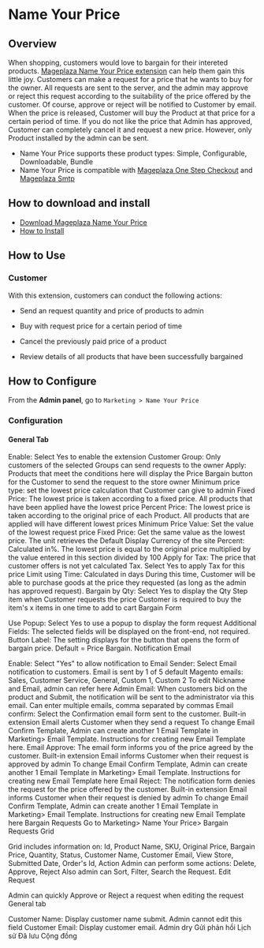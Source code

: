 # Name Your Price

## Overview

When shopping, customers would love to bargain for their intereted products. [Mageplaza Name Your Price extension](https://www.mageplaza.com/magento-2-name-your-price/) can help them gain this little joy. Customers can make a request for a price that he wants to buy for the owner. All requests are sent to the server, and the admin may approve or reject this request according to the suitability of the price offered by the customer. Of course, approve or reject will be notified to Customer by email. When the price is released, Customer will buy the Product at that price for a certain period of time. If you do not like the price that Admin has approved, Customer can completely cancel it and request a new price. However, only Product installed by the admin can be sent.

- Name Your Price supports these product types: Simple, Configurable, Downloadable, Bundle
- Name Your Price is compatible with [Mageplaza One Step Checkout](https://www.mageplaza.com/magento-2-one-step-checkout-extension/) and [Mageplaza Smtp](https://www.mageplaza.com/magento-2-smtp/)

## How to download and install

- [Download Mageplaza Name Your Price](https://www.mageplaza.com/magento-2-name-your-price/)
- [How to Install](https://www.mageplaza.com/install-magento-2-extension/)


## How to Use

### Customer

With this extension, customers can conduct the following actions:
- Send an request quantity and price of products to admin

- Buy with request price for a certain period of time
- Cancel the previously paid price of a product

- Review details of all products that have been successfully bargained

## How to Configure

From the **Admin panel**, go to `Marketing > Name Your Price`


### Configuration
#### General Tab

Enable: Select Yes to enable the extension
Customer Group: Only customers of the selected Groups can send requests to the owner
Apply: Products that meet the conditions here will display the Price Bargain button for the Customer to send the request to the store owner
Minimum price type: set the lowest price calculation that Customer can give to admin
Fixed Price: The lowest price is taken according to a fixed price. All products that have been applied have the lowest price
Percent Price: The lowest price is taken according to the original price of each Product. All products that are applied will have different lowest prices
Minimum Price Value: Set the value of the lowest request price
Fixed Price: Get the same value as the lowest price. The unit retrieves the Default Display Currency of the site
Percent: Calculated in%. The lowest price is equal to the original price multiplied by the value entered in this section divided by 100
Apply for Tax: The price that customer offers is not yet calculated Tax. Select Yes to apply Tax for this price
Limit using Time:
Calculated in days
During this time, Customer will be able to purchase goods at the price they requested (as long as the admin has approved request).
Bargain by Qty:
Select Yes to display the Qty Step item when Customer requests the price
Customer is required to buy the item's x items in one time to add to cart
Bargain Form

Use Popup: Select Yes to use a popup to display the form request
Additional Fields: The selected fields will be displayed on the front-end, not required.
Button Label: The setting displays for the button that opens the form of bargain price. Default = Price Bargain.
Notification Email

Enable: Select "Yes" to allow notification to Email
Sender:
Select Email notification to customers.
Email is sent by 1 of 5 default Magento emails: Sales, Customer Service, General, Custom 1, Custom 2
To edit Nickname and Email, admin can refer here
Admin Email:
When customers bid on the product and Submit, the notification will be sent to the administrator via this email.
Can enter multiple emails, comma separated by commas
Email confirm:
Select the Confirmation email form sent to the customer.
Built-in extension Email alerts Customer when they send a request
To change Email Confirm Template, Admin can create another 1 Email Template in Marketing> Email Template.
Instructions for creating new Email Template here.
Email Approve:
The email form informs you of the price agreed by the customer.
Built-in extension Email informs Customer when their request is approved by admin
To change Email Confirm Template, Admin can create another 1 Email Template in Marketing> Email Template.
Instructions for creating new Email Template here
Email Reject:
The notification form denies the request for the price offered by the customer.
Built-in extension Email informs Customer when their request is denied by admin
To change Email Confirm Template, Admin can create another 1 Email Template in Marketing> Email Template.
Instructions for creating new Email Template here
Bargain Requests
Go to Marketing> Name Your Price> Bargain Requests
Grid

Grid includes information on: Id, Product Name, SKU, Original Price, Bargain Price, Quantity, Status, Customer Name, Customer Email, View Store, Submitted Date, Order's Id, Action
Admin can perform some actions: Delete, Approve, Reject
Also admin can Sort, Filter, Search the Request.
Edit Request

Admin can quickly Approve or Reject a request when editing the request
General tab

Customer Name: Display customer name submit. Admin cannot edit this field
Customer Email: Display customer email. Admin dry
Gửi phản hồi
Lịch sử
Đã lưu
Cộng đồng
